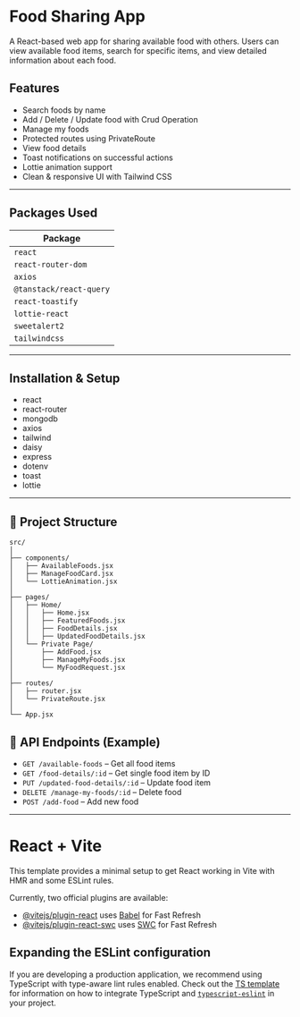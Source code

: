 # Food Sharing App

A React-based web app for sharing available food with others. Users can view available food items, search for specific items, and view detailed information about each food.


## Features

-  Search foods by name
-  Add / Delete / Update food with Crud Operation
-  Manage my foods
-  Protected routes using PrivateRoute
-  View food details
-  Toast notifications on successful actions
-  Lottie animation support
-  Clean & responsive UI with Tailwind CSS

---

##  Packages Used

| Package                     
|-----------------------------
| `react`                     
| `react-router-dom`          
| `axios`                     
| `@tanstack/react-query`     
| `react-toastify`            
| `lottie-react`              
| `sweetalert2`               
| `tailwindcss`                

---

##  Installation & Setup

- react
- react-router
- mongodb
- axios
- tailwind
- daisy
- express
- dotenv
- toast 
- lottie


---

## 📂 Project Structure

```
src/
│
├── components/
│   ├── AvailableFoods.jsx
│   ├── ManageFoodCard.jsx
│   └── LottieAnimation.jsx
│
├── pages/
│   ├── Home/
│   │   ├── Home.jsx
│   │   ├── FeaturedFoods.jsx
│   │   ├── FoodDetails.jsx
│   │   ├── UpdatedFoodDetails.jsx
│   └── Private Page/
│       ├── AddFood.jsx
│       ├── ManageMyFoods.jsx
│       └── MyFoodRequest.jsx
│
├── routes/
│   ├── router.jsx
│   └── PrivateRoute.jsx
│
└── App.jsx
```


## 🔁 API Endpoints (Example)

- `GET /available-foods` – Get all food items
- `GET /food-details/:id` – Get single food item by ID
- `PUT /updated-food-details/:id` – Update food item
- `DELETE /manage-my-foods/:id` – Delete food
- `POST /add-food` – Add new food

---































































































# React + Vite

This template provides a minimal setup to get React working in Vite with HMR and some ESLint rules.

Currently, two official plugins are available:

- [@vitejs/plugin-react](https://github.com/vitejs/vite-plugin-react/blob/main/packages/plugin-react) uses [Babel](https://babeljs.io/) for Fast Refresh
- [@vitejs/plugin-react-swc](https://github.com/vitejs/vite-plugin-react/blob/main/packages/plugin-react-swc) uses [SWC](https://swc.rs/) for Fast Refresh

## Expanding the ESLint configuration

If you are developing a production application, we recommend using TypeScript with type-aware lint rules enabled. Check out the [TS template](https://github.com/vitejs/vite/tree/main/packages/create-vite/template-react-ts) for information on how to integrate TypeScript and [`typescript-eslint`](https://typescript-eslint.io) in your project.
